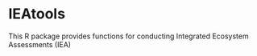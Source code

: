 
<!-- README.md is generated from README.Rmd. Please edit that file -->

# IEAtools

<!-- <img src="tools/images/rquiz_logo.png" align="right" width="100" height="112" /> -->

This R package provides functions for conducting Integrated Ecosystem
Assessments (IEA)

